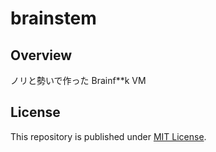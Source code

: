 # brainstem

## Overview

ノリと勢いで作った Brainf**k VM

## License

This repository is published under [MIT License](LICENSE).

